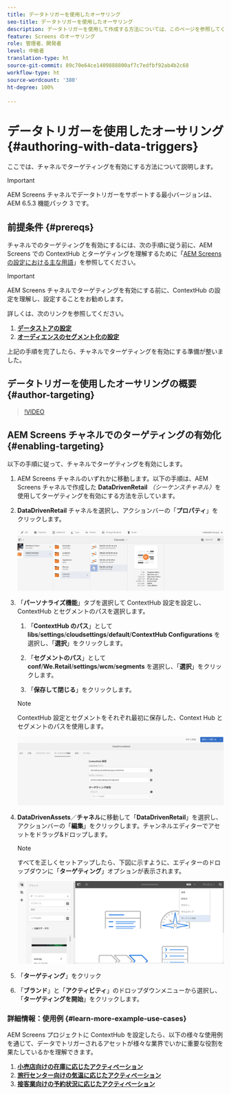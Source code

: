 ```yaml
---
title: データトリガーを使用したオーサリング
seo-title: データトリガーを使用したオーサリング
description: データトリガーを使用して作成する方法については、このページを参照してください。
feature: Screens のオーサリング
role: 管理者、開発者
level: 中級者
translation-type: ht
source-git-commit: 89c70e64ce1409888800af7c7edfbf92ab4b2c68
workflow-type: ht
source-wordcount: '380'
ht-degree: 100%

---
```



# データトリガーを使用したオーサリング {#authoring-with-data-triggers}

ここでは、チャネルでターゲティングを有効にする方法について説明します。

>[!IMPORTANT]
>
>AEM Screens チャネルでデータトリガーをサポートする最小バージョンは、AEM 6.5.3 機能パック 3 です。

## 前提条件 {#prereqs}

チャネルでのターゲティングを有効にするには、次の手順に従う前に、AEM Screens での ContextHub とターゲティングを理解するために「[AEM Screens の設定における主な用語](configuring-context-hub.md)」を参照してください。

>[!IMPORTANT]
>
>AEM Screens チャネルでターゲティングを有効にする前に、ContextHub の設定を理解し、設定することをお勧めします。

詳しくは、次のリンクを参照してください。

1. **[データストアの設定](configuring-context-hub.md)**
1. **[オーディエンスのセグメント化の設定](configuring-context-hub.md)**

上記の手順を完了したら、チャネルでターゲティングを有効にする準備が整いました。

## データトリガーを使用したオーサリングの概要 {#author-targeting}

>[!VIDEO](https://video.tv.adobe.com/v/31921)

## AEM Screens チャネルでのターゲティングの有効化 {#enabling-targeting}

以下の手順に従って、チャネルでターゲティングを有効にします。

1. AEM Screens チャネルのいずれかに移動します。以下の手順は、AEM Screens チャネルで作成した **DataDrivenRetail** *（シーケンスチャネル）*&#x200B;を使用してターゲティングを有効にする方法を示しています。

1. **DataDrivenRetail** チャネルを選択し、アクションバーの「**プロパティ**」をクリックします。

   ![screen_shot_2019-05-01at43332pm](assets/screen_shot_2019-05-01at43332pm.png)

1. 「**パーソナライズ機能**」タブを選択して ContextHub 設定を設定し、ContextHub とセグメントのパスを選択します。

   1. 「**ContextHub のパス**」として **libs**/**settings**/**cloudsettings**/**default**/**ContextHub Configurations** を選択し、「**選択**」をクリックします。

   1. 「**セグメントのパス**」として **conf**/**We.Retail**/**settings**/**wcm**/**segments** を選択し、「**選択**」をクリックします。

   1. 「**保存して閉じる**」をクリックします。
   >[!NOTE]
   >
   >ContextHub 設定とセグメントをそれぞれ最初に保存した、Context Hub とセグメントのパスを使用します。

   ![screen_shot_2019-05-01at44030pm](assets/screen_shot_2019-05-01at44030pm.png)

1. **DataDrivenAssets**／**チャネル**&#x200B;に移動して「**DataDrivenRetail**」を選択し、アクションバーの「**編集**」をクリックします。チャンネルエディターでアセットをドラッグ&amp;ドロップします。

   >[!NOTE]
   >
   >すべてを正しくセットアップしたら、下図に示すように、エディターのドロップダウンに「**ターゲティング**」オプションが表示されます。

   ![screen_shot_2019-05-01at44231pm](assets/screen_shot_2019-05-01at44231pm.png)

1. 「**ターゲティング**」をクリック

1. 「**ブランド**」と「**アクティビティ**」のドロップダウンメニューから選択し、「**ターゲティングを開始**」をクリックします。

### 詳細情報：使用例 {#learn-more-example-use-cases}

AEM Screens プロジェクトに ContextHub を設定したら、以下の様々な使用例を通じて、データでトリガーされるアセットが様々な業界でいかに重要な役割を果たしているかを理解できます。

1. **[小売店向けの在庫に応じたアクティベーション](retail-inventory-activation.md)**
1. **[旅行センター向けの気温に応じたアクティベーション](local-temperature-activation.md)**
1. **[接客業向けの予約状況に応じたアクティベーション](hospitality-reservation-activation.md)**
